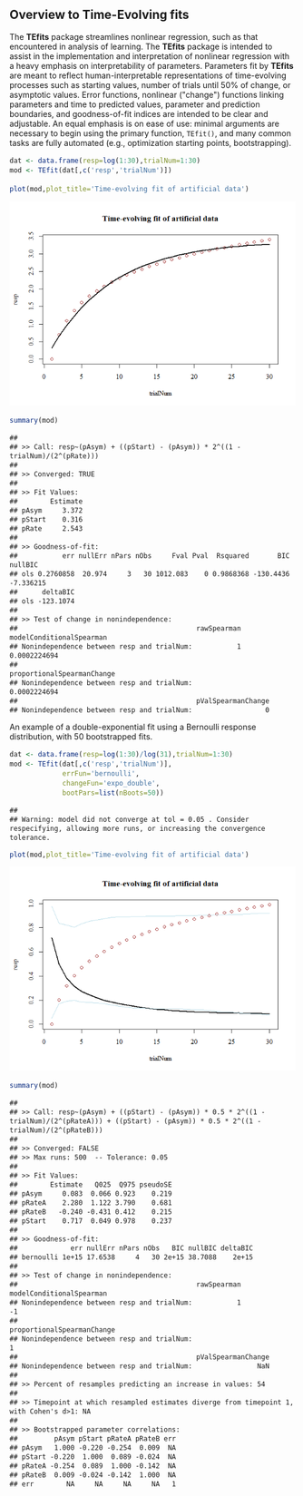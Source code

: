 <!-- README.md is generated from README.Rmd. Please edit that file -->
Overview to Time-Evolving fits
------------------------------

The **TEfits** package streamlines nonlinear regression, such as that encountered in analysis of learning. The **TEfits** package is intended to assist in the implementation and interpretation of nonlinear regression with a heavy emphasis on interpretability of parameters. Parameters fit by **TEfits** are meant to reflect human-interpretable representations of time-evolving processes such as starting values, number of trials until 50% of change, or asymptotic values. Error functions, nonlinear ("change") functions linking parameters and time to predicted values, parameter and prediction boundaries, and goodness-of-fit indices are intended to be clear and adjustable. An equal emphasis is on ease of use: minimal arguments are necessary to begin using the primary function, `TEfit()`, and many common tasks are fully automated (e.g., optimization starting points, bootstrapping).

``` r
dat <- data.frame(resp=log(1:30),trialNum=1:30)
mod <- TEfit(dat[,c('resp','trialNum')])

plot(mod,plot_title='Time-evolving fit of artificial data')
```

![](README_files/figure-markdown_github/simple_model-1.png)

``` r
summary(mod)
```

    ## 
    ## >> Call: resp~(pAsym) + ((pStart) - (pAsym)) * 2^((1 - trialNum)/(2^(pRate)))
    ## 
    ## >> Converged: TRUE 
    ## 
    ## >> Fit Values:
    ##        Estimate
    ## pAsym     3.372
    ## pStart    0.316
    ## pRate     2.543
    ## 
    ## >> Goodness-of-fit:
    ##           err nullErr nPars nObs     Fval Pval  Rsquared       BIC   nullBIC
    ## ols 0.2760858  20.974     3   30 1012.083    0 0.9868368 -130.4436 -7.336215
    ##      deltaBIC
    ## ols -123.1074
    ## 
    ## >> Test of change in nonindependence:
    ##                                            rawSpearman modelConditionalSpearman
    ## Nonindependence between resp and trialNum:           1             0.0002224694
    ##                                            proportionalSpearmanChange
    ## Nonindependence between resp and trialNum:               0.0002224694
    ##                                            pValSpearmanChange
    ## Nonindependence between resp and trialNum:                  0

An example of a double-exponential fit using a Bernoulli response distribution, with 50 bootstrapped fits.

``` r
dat <- data.frame(resp=log(1:30)/log(31),trialNum=1:30)
mod <- TEfit(dat[,c('resp','trialNum')], 
             errFun='bernoulli',
             changeFun='expo_double',
             bootPars=list(nBoots=50))
```

    ## 
    ## Warning: model did not converge at tol = 0.05 . Consider respecifying, allowing more runs, or increasing the convergence tolerance.

``` r
plot(mod,plot_title='Time-evolving fit of artificial data')
```

![](README_files/figure-markdown_github/model_a-1.png)

``` r
summary(mod)
```

    ## 
    ## >> Call: resp~(pAsym) + ((pStart) - (pAsym)) * 0.5 * 2^((1 - trialNum)/(2^(pRateA))) + ((pStart) - (pAsym)) * 0.5 * 2^((1 - trialNum)/(2^(pRateB)))
    ## 
    ## >> Converged: FALSE 
    ## >> Max runs: 500  -- Tolerance: 0.05 
    ## 
    ## >> Fit Values:
    ##        Estimate   Q025  Q975 pseudoSE
    ## pAsym     0.083  0.066 0.923    0.219
    ## pRateA    2.280  1.122 3.790    0.681
    ## pRateB   -0.240 -0.431 0.412    0.215
    ## pStart    0.717  0.049 0.978    0.237
    ## 
    ## >> Goodness-of-fit:
    ##             err nullErr nPars nObs   BIC nullBIC deltaBIC
    ## bernoulli 1e+15 17.6538     4   30 2e+15 38.7088    2e+15
    ## 
    ## >> Test of change in nonindependence:
    ##                                            rawSpearman modelConditionalSpearman
    ## Nonindependence between resp and trialNum:           1                       -1
    ##                                            proportionalSpearmanChange
    ## Nonindependence between resp and trialNum:                          1
    ##                                            pValSpearmanChange
    ## Nonindependence between resp and trialNum:                NaN
    ## 
    ## >> Percent of resamples predicting an increase in values: 54 
    ## 
    ## >> Timepoint at which resampled estimates diverge from timepoint 1, with Cohen's d>1: NA 
    ## 
    ## >> Bootstrapped parameter correlations:
    ##         pAsym pStart pRateA pRateB err
    ## pAsym   1.000 -0.220 -0.254  0.009  NA
    ## pStart -0.220  1.000  0.089 -0.024  NA
    ## pRateA -0.254  0.089  1.000 -0.142  NA
    ## pRateB  0.009 -0.024 -0.142  1.000  NA
    ## err        NA     NA     NA     NA   1

